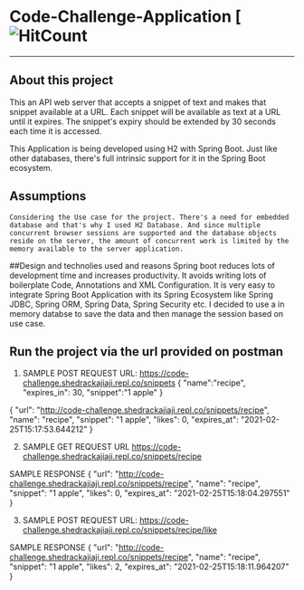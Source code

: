 # Code-Challenge-Application [![HitCount](https://code-challenge.shedrackaji.repl.co)


<hr>

## About this project
This an API web server that accepts a snippet of text and makes that snippet
available at a URL. Each snippet will be available as text at a URL until it
expires. The snippet's expiry should be extended by 30 seconds each time it is accessed.

This Application is being developed using H2 with Spring Boot. Just like other databases, there's full intrinsic support for it in the Spring Boot ecosystem.

 

## Assumptions 
	Considering the Use case for the project. There's a need for embedded database and that's why I used H2 Database. And since multiple concurrent browser sessions are supported and the database objects reside on the server, the amount of concurrent work is limited by the memory available to the server application.


##Design and technolies used and reasons
	Spring boot reduces lots of development time and increases productivity. It avoids writing lots of boilerplate Code, Annotations and XML Configuration. It is very easy to integrate Spring Boot Application with its Spring Ecosystem like Spring JDBC, Spring ORM, Spring Data, Spring Security etc.
	I decided to use a in memory databse to save the data and then manage the session based on use case.
	

## Run the project via the url provided on postman



1. SAMPLE POST REQUEST
URL: https://code-challenge.shedrackajiaji.repl.co/snippets 
{
"name":"recipe", 
"expires_in": 30, 
"snippet":"1 apple"
}


{
    "url": "http://code-challenge.shedrackajiaji.repl.co/snippets/recipe",
    "name": "recipe",
    "snippet": "1 apple",
    "likes": 0,
    "expires_at": "2021-02-25T15:17:53.644212"
}

2. SAMPLE GET REQUEST
URL https://code-challenge.shedrackajiaji.repl.co/snippets/recipe


SAMPLE RESPONSE
{
    "url": "http://code-challenge.shedrackajiaji.repl.co/snippets/recipe",
    "name": "recipe",
    "snippet": "1 apple",
    "likes": 0,
    "expires_at": "2021-02-25T15:18:04.297551"
}


3. SAMPLE POST REQUEST
URL: https://code-challenge.shedrackajiaji.repl.co/snippets/recipe/like

SAMPLE RESPONSE
{
    "url": "http://code-challenge.shedrackajiaji.repl.co/snippets/recipe",
    "name": "recipe",
    "snippet": "1 apple",
    "likes": 2,
    "expires_at": "2021-02-25T15:18:11.964207"
} 

